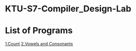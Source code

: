# KTU-S7-Compiler_Design-Lab
# List of Programs
[1.Count](https://github.com/DeepakAdoor05/KTU-S7-Compiler_Design-Lab/tree/main/count)
[2.Vowels and Consonants](https://github.com/DeepakAdoor05/KTU-S7-Compiler_Design-Lab/tree/main/vowels)
